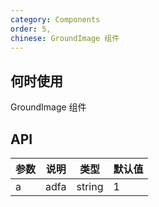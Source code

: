 ```yaml
---
category: Components
order: 5,
chinese: GroundImage 组件
---
```



## 何时使用

GroundImage 组件

## API

| 参数 | 说明 | 类型 | 默认值  |
|-----|------|------|-------|
| a | adfa | string | 1 |